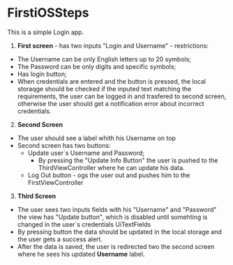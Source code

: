 # FirstiOSSteps
This is a simple Login app.

1. **First screen** - has two inputs "Login and Username" - restrictions:
  - The Username can be only English letters up to 20 symbols;
  - The Password can be only digits and specific symbols;
  - Has login button;
  - When credentials are entered and the button is pressed, the local storaqge should be checked if the inputed text matching the requirements, the user can be logged in and trasfered to second screen, otherwise the user should get a notification error about incorrect credentials.

2. **Second Screen**
  - The user should see a label whith his Username on top
  - Second screen has two buttons:
    - Update user`s Username and Password;
      - By pressing the "Update Info Button" the user is pushed to the ThirdViewController where he can update his data.
    - Log Out button - ogs the user out and pushes him to the FirstViewController

3. **Third Screen**
  - The user sees two inputs fields with his "Username" and "Password" the view has "Update button", which is disabled until somehting is changed in the user`s credentials UiTextFields
  - By pressing button the data should be updated in the local storage and the user gets a success alert.
  - After the data is saved, the user is redirected two the second screen where he sees his updated **Username** label.
